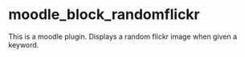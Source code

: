 # moodle_block_randomflickr
This is a moodle plugin. Displays a random flickr image when given a keyword.
